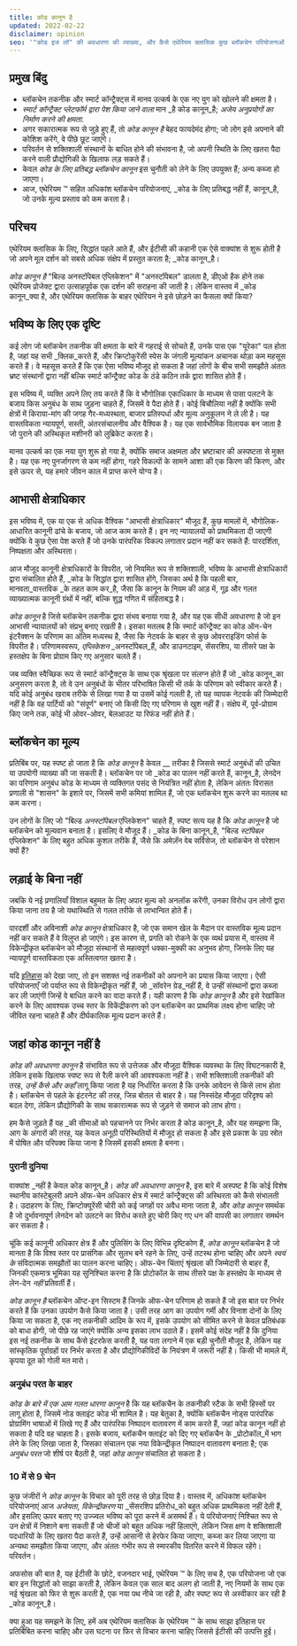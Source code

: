 ```yaml
---
title: कोड कानून है
updated: 2022-02-22
disclaimer: opinion
seo: '"कोड इज लॉ" की अवधारणा की व्याख्या, और कैसे एथेरियम क्लासिक कुछ ब्लॉकचेन परियोजनाओं में से एक है जो इस उज्ज्वल भविष्य को प्रकट करने की अनुमति देता है।'
---
```


## प्रमुख बिंदु

- ब्लॉकचेन तकनीक और स्मार्ट कॉन्ट्रैक्ट्स में मानव उत्कर्ष के एक नए युग को खोलने की क्षमता है।
- _स्मार्ट कॉन्ट्रैक्ट प्लेटफॉर्म द्वारा पेश किया जाने वाला_ मान _है कोड कानून_है; _अजेय अनुप्रयोगों का निर्माण करने की क्षमता_.
- अगर सकारात्मक रूप से जुड़े हुए हैं, तो _कोड कानून है_ बेहद फायदेमंद होगा; जो लोग इसे अपनाने की कोशिश करेंगे, वे पीछे छूट जाएंगे।
- परिवर्तन से शक्तिशाली संस्थानों के बाधित होने की संभावना है, जो अपनी स्थिति के लिए खतरा पैदा करने वाली प्रौद्योगिकी के खिलाफ लड़ सकते हैं।
- केवल _कोड के लिए प्रतिबद्ध ब्लॉकचेन कानून_ इस चुनौती को लेने के लिए उपयुक्त हैं; अन्य कब्जा हो जाएगा।
- आज, एथेरियम ™ सहित अधिकांश ब्लॉकचेन परियोजनाएं, _कोड के लिए प्रतिबद्ध नहीं हैं, कानून_है, जो उनके मूल्य प्रस्ताव को कम करता है।

## परिचय

एथेरियम क्लासिक के लिए, सिद्धांत पहले आते हैं, और ईटीसी की कहानी एक ऐसे वाक्यांश से शुरू होती है जो अपने मूल दर्शन को सबसे अधिक संक्षेप में प्रस्तुत करता है; _कोड कानून_है।

_कोड कानून है_ "बिल्ड अनस्टॉपेबल एप्लिकेशन" में "अनस्टॉपेबल" डालता है, डीएओ हैक होने तक एथेरियम प्रोजेक्ट द्वारा उत्साहपूर्वक एक दर्शन की सराहना की जाती है। लेकिन वास्तव में _कोड कानून_क्या है, और एथेरियम क्लासिक के बाहर एथेरियन ने इसे छोड़ने का फैसला क्यों किया?

## भविष्य के लिए एक दृष्टि

कई लोग जो ब्लॉकचेन तकनीक की क्षमता के बारे में गहराई से सोचते हैं, उनके पास एक "यूरेका" पल होता है, जहां यह सभी _क्लिक_करते हैं, और क्रिप्टोकुरेंसी स्पेस के जंगली मूल्यांकन अचानक थोड़ा कम महसूस करते हैं। वे महसूस करते हैं कि एक ऐसा भविष्य मौजूद हो सकता है जहां लोगों के बीच सभी समझौते अंततः भ्रष्ट संस्थानों द्वारा नहीं बल्कि स्मार्ट कॉन्ट्रैक्ट कोड के ठंडे कठिन तर्क द्वारा शासित होते हैं।

इस भविष्य में, व्यक्ति अपने लिए तय करते हैं कि वे भौगोलिक एकाधिकार के माध्यम से पासा पलटने के बजाय किस अनुबंध के साथ जुड़ना चाहते हैं, जिसमें वे पैदा होते हैं। कोई बिचौलिया नहीं है क्योंकि सभी क्षेत्रों में किराया-मांग की जगह गैर-मध्यस्थता, बाजार प्रतिस्पर्धा और मूल्य अनुकूलन ने ले ली है। यह वास्तविकता न्यायपूर्ण, सस्ती, अंतरसंचालनीय और वैश्विक है। यह एक सार्वभौमिक विलायक बन जाता है जो पुराने की अस्थिकृत मशीनरी को लुब्रिकेट करता है।

मानव उत्कर्ष का एक नया युग शुरू हो गया है, क्योंकि समाज अक्षमता और भ्रष्टाचार की अस्पष्टता से मुक्त है। यह एक नए पुनर्जागरण से कम नहीं होगा, गहरे विकल्पों के सामने आशा की एक किरण की किरण, और इसे ऊपर से, यह हमारे जीवन काल में प्राप्त करने योग्य है।

## आभासी क्षेत्राधिकार

इस भविष्य में, एक या एक से अधिक वैश्विक "आभासी क्षेत्राधिकार" मौजूद हैं, कुछ मामलों में, भौगोलिक-आधारित कानूनी ढांचे के बजाय, जो आज काम करते हैं। इन नए न्यायालयों को प्राथमिकता दी जाएगी क्योंकि वे कुछ ऐसा पेश करते हैं जो उनके पारंपरिक विकल्प लगातार प्रदान नहीं कर सकते हैं: पारदर्शिता, निष्पक्षता और अस्थिरता।

आज मौजूद कानूनी क्षेत्राधिकारों के विपरीत, जो नियमित रूप से शक्तिशाली, भविष्य के आभासी क्षेत्राधिकारों द्वारा संचालित होते हैं, _कोड के सिद्धांत द्वारा शासित होंगे, जिसका अर्थ है कि पहली बार, मानवता_वास्तविक _के तहत काम कर_है, जैसा कि कानून के नियम की आड़ में, गूढ़ और गलत व्याख्यात्मक कानूनी ग्रंथों में नहीं, बल्कि शुद्ध गणित में संहिताबद्ध है।

_कोड कानून_ है जिसे ब्लॉकचेन तकनीक द्वारा संभव बनाया गया है, और यह एक सीधी अवधारणा है जो इन आभासी न्यायालयों को संप्रभु बनाए रखती है। इसका मतलब है कि स्मार्ट कॉन्ट्रैक्ट का कोड ऑन-चेन इंटरैक्शन के परिणाम का अंतिम मध्यस्थ है, जैसा कि नेटवर्क के बाहर से कुछ ओवरराइडिंग फोर्स के विपरीत है। परिणामस्वरूप, _एप्लिकेशन_ _अनस्टॉपेबल_हैं, और डाउनटाइम, सेंसरशिप, या तीसरे पक्ष के हस्तक्षेप के बिना प्रोग्राम किए गए अनुसार चलते हैं।

जब व्यक्ति स्वैच्छिक रूप से स्मार्ट कॉन्ट्रैक्ट्स के साथ एक श्रृंखला पर संलग्न होते हैं जो _कोड कानून_का अनुसरण करता है, तो वे उन अनुबंधों के भीतर परिभाषित किसी भी तर्क के परिणाम को स्वीकार करते हैं। यदि कोई अनुबंध खराब तरीके से लिखा गया है या उसमें कोई गलती है, तो यह व्यापक नेटवर्क की जिम्मेदारी नहीं है कि वह पार्टियों को "संपूर्ण" बनाएं जो किसी दिए गए परिणाम से खुश नहीं हैं। संक्षेप में, पूर्व-प्रोग्राम किए जाने तक, कोई भी ओवर-ओवर, बेलआउट या रिफंड नहीं होते हैं।

## ब्लॉकचेन का मूल्य

प्रतिबिंब पर, यह स्पष्ट हो जाता है कि _कोड कानून_ है केवल __ तरीका है जिससे स्मार्ट अनुबंधों की उचित या उपयोगी व्याख्या की जा सकती है। ब्लॉकचेन पर जो _कोड का पालन नहीं करते हैं, कानून_है, लेनदेन का परिणाम अनुबंध कोड के माध्यम से व्यक्तिगत पसंद से नियंत्रित नहीं होता है, लेकिन अंततः विरासत प्रणाली से "शासन" के इशारे पर, जिसमें सभी कमियां शामिल हैं, जो एक ब्लॉकचेन शुरू करने का मतलब था कम करना।

उन लोगों के लिए जो "बिल्ड _अनस्टॉपेबल_ एप्लिकेशन" चाहते हैं, स्पष्ट सत्य यह है कि _कोड कानून_ है जो ब्लॉकचेन को मूल्यवान बनाता है। इसलिए वे मौजूद हैं। _कोड के बिना कानून_है, "बिल्ड _स्टॉपेबल_ एप्लिकेशन" के लिए बहुत अधिक कुशल तरीके हैं, जैसे कि अमेज़ॅन वेब सर्विसेज, तो ब्लॉकचेन से परेशान क्यों हैं?

## लड़ाई के बिना नहीं

जबकि ये नई प्रणालियाँ विशाल बहुमत के लिए अपार मूल्य को अनलॉक करेंगी, उनका विरोध उन लोगों द्वारा किया जाना तय है जो यथास्थिति से गलत तरीके से लाभान्वित होते हैं।

पारदर्शी और अविनाशी _कोड कानून_ क्षेत्राधिकार है, जो एक समान खेल के मैदान पर वास्तविक मूल्य प्रदान नहीं कर सकते हैं वे विलुप्त हो जाएंगे। इस कारण से, प्रगति को रोकने के एक व्यर्थ प्रयास में, वास्तव में विकेन्द्रीकृत ब्लॉकचेन को मौजूदा संस्थानों से महत्वपूर्ण धक्का-मुक्की का अनुभव होगा, जिनके लिए यह न्यायपूर्ण वास्तविकता एक अस्तित्वगत खतरा है।

यदि [इतिहास](https://www.eff.org/wp/riaa-v-people-five-years-later) को देखा जाए, तो इन सशक्त नई तकनीकों को अपनाने का प्रयास किया जाएगा। ऐसी परियोजनाएँ जो पर्याप्त रूप से विकेन्द्रीकृत नहीं हैं, जो _सॉवरेन ग्रेड_नहीं हैं, वे उन्हीं संस्थानों द्वारा कब्जा कर ली जाएंगी जिन्हें वे बाधित करने का वादा करते हैं। यही कारण है कि _कोड कानून_ है और इसे रेखांकित करने के लिए आवश्यक उच्च स्तर के विकेंद्रीकरण को उन ब्लॉकचेन का प्राथमिक लक्ष्य होना चाहिए जो जीवित रहना चाहते हैं और दीर्घकालिक मूल्य प्रदान करते हैं।

## जहां कोड कानून नहीं है

_कोड की अवधारणा कानून_ है संभावित रूप से उत्तेजक और मौजूदा वैश्विक व्यवस्था के लिए विघटनकारी है, लेकिन इसके खिलाफ स्पष्ट रूप से रैली करने की आवश्यकता नहीं है। सभी शक्तिशाली तकनीकों की तरह, _उन्हें कैसे और कहाँ_ लागू किया जाता है यह निर्धारित करता है कि उनके आवेदन से किसे लाभ होता है। ब्लॉकचेन से पहले के इंटरनेट की तरह, जिन्न बोतल से बाहर है। यह निस्संदेह मौजूदा परिदृश्य को बदल देगा, लेकिन प्रौद्योगिकी के साथ सकारात्मक रूप से जुड़ने से समाज को लाभ होगा।

हम कैसे जुड़ते हैं यह _की सीमाओं को पहचानने पर निर्भर करता है कोड कानून_है, और यह समझना कि, आग के अंगारों की तरह, यह केवल अनूठी परिस्थितियों में मौजूद हो सकता है और इसे प्रकाश के उग्र स्रोत में पोषित और परिपक्व किया जाना है जिसमें इसकी क्षमता है बनना।

### पुरानी दुनिया

वाक्यांश _नहीं है केवल कोड कानून_है। _कोड की अवधारणा कानून_ है, इस बारे में अस्पष्ट है कि कोई विशेष स्थानीय कांस्टेबुलरी अपने ऑफ-चेन अधिकार क्षेत्र में स्मार्ट कॉन्ट्रैक्ट्स की अस्थिरता को कैसे संभालती है। उदाहरण के लिए, क्रिप्टोक्यूरेंसी चोरी को कई जगहों पर अवैध माना जाता है, और _कोड कानून_ समर्थक है जो दुर्भावनापूर्ण लेनदेन को उलटने का विरोध करते हुए चोरी किए गए धन की वापसी का लगातार समर्थन कर सकता है।

चूंकि कई कानूनी अधिकार क्षेत्र हैं और पुलिसिंग के लिए विभिन्न दृष्टिकोण हैं, *कोड कानून* ब्लॉकचेन है जो मानता है कि विश्व स्तर पर प्रासंगिक और सुलभ बने रहने के लिए, उन्हें तटस्थ होना चाहिए और अपने *स्वयं के* संविदात्मक समझौतों का पालन करना चाहिए। ऑफ-चेन चिंताएं श्रृंखला की जिम्मेदारी से बाहर हैं, जिनकी एकमात्र भूमिका यह सुनिश्चित करना है कि प्रोटोकॉल के साथ तीसरे पक्ष के हस्तक्षेप के माध्यम से लेन-देन _नहीं_ प्रतिवर्ती हैं।

_कोड कानून है_ ब्लॉकचेन ऑप्ट-इन सिस्टम हैं जिनके ऑफ-चेन परिणाम हो सकते हैं जो इस बात पर निर्भर करते हैं कि उनका उपयोग कैसे किया जाता है। उसी तरह आग का उपयोग गर्मी और विनाश दोनों के लिए किया जा सकता है, एक नए तकनीकी आदिम के रूप में, इसके उपयोग को सीमित करने से केवल प्रतिबंधक को बाधा होगी, जो पीछे रह जाएंगे क्योंकि अन्य इसका लाभ उठाते हैं। इसमें कोई संदेह नहीं है कि दुनिया इस नई तकनीक के साथ कैसे इंटरफेस करती है, यह पता लगाने में एक बड़ी चुनौती मौजूद है, लेकिन यह सांस्कृतिक पूर्वाग्रहों पर निर्भर करता है और प्रौद्योगिकीविदों के नियंत्रण में जरूरी नहीं है। किसी भी मामले में, कृपया दूत को गोली मत मारो।

### अनुबंध परत के बाहर

_कोड के बारे में एक आम गलत धारणा कानून_ है कि यह ब्लॉकचैन के तकनीकी स्टैक के सभी हिस्सों पर लागू होता है, जिसमें नोड क्लाइंट कोड भी शामिल है। यह बेतुका है, क्योंकि ब्लॉकचैन नोड्स पारंपरिक प्रोग्रामिंग भाषाओं में लिखे गए हैं और पारंपरिक निष्पादन वातावरण में काम करते हैं, जहां कोड कानून नहीं हो सकता है यदि वह चाहता है। इसके बजाय, ब्लॉकचैन क्लाइंट को दिए गए ब्लॉकचैन के _प्रोटोकॉल_में भाग लेने के लिए लिखा जाता है, जिसका संचालन एक नया विकेन्द्रीकृत निष्पादन वातावरण बनाता है; एक _अनुबंध परत_ जो शीर्ष पर बैठती है, जहां _कोड कानून_ संचालित हो सकता है।

### 10 में से 9 चेन

कुछ जंजीरों ने _कोड कानून_ के विचार को पूरी तरह से छोड़ दिया है। वास्तव में, अधिकांश ब्लॉकचेन परियोजनाएं आज _अजेयता_, _विकेन्द्रीकरण_ या _सेंसरशिप प्रतिरोध_को बहुत अधिक प्राथमिकता नहीं देती हैं, और इसलिए ऊपर बताए गए उज्ज्वल भविष्य को पूरा करने में असमर्थ हैं। ये परियोजनाएं निश्चित रूप से उन क्षेत्रों में निशाने बना सकती हैं जो चीजों को बहुत अधिक नहीं हिलाएंगे, लेकिन जिस क्षण वे शक्तिशाली पदधारियों के लिए खतरा पैदा करते हैं, उन्हें आसानी से हेरफेर किया जाएगा, कब्जा कर लिया जाएगा या अन्यथा समझौता किया जाएगा, और अंततः गंभीर रूप से स्मारकीय वितरित करने में विफल रहेंगे। परिवर्तन।

अफसोस की बात है, यह ईटीसी के छोटे, वजनदार भाई, एथेरियम ™ के लिए सच है, एक परियोजना जो एक बार इन सिद्धांतों को साझा करती है, लेकिन केवल एक साल बाद अलग हो जाती है, नए नियमों के साथ एक नई श्रृंखला को फिर से शुरू करती है, एक नया पथ नीचे जा रही है, और स्पष्ट रूप से अस्वीकार कर रही है _कोड कानून_है।

क्या हुआ यह समझने के लिए, हमें अब एथेरियम क्लासिक के एथेरियम ™ के साथ साझा इतिहास पर प्रतिबिंबित करना चाहिए और उस घटना पर फिर से विचार करना चाहिए जिससे ईटीसी की उत्पत्ति हुई।
